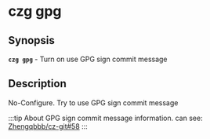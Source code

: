 # czg gpg

## Synopsis

**`czg gpg`** - Turn on use GPG sign commit message

## Description

No-Configure. Try to use GPG sign commit message

:::tip
About GPG sign commit message information. can see: [Zhengqbbb/cz-git#58](https://github.com/Zhengqbbb/cz-git/issues/58)
:::
